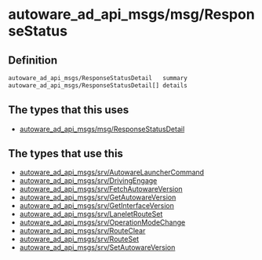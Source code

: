 # autoware_ad_api_msgs/msg/ResponseStatus

## Definition

```txt
autoware_ad_api_msgs/ResponseStatusDetail   summary
autoware_ad_api_msgs/ResponseStatusDetail[] details
```

## The types that this uses

- [autoware_ad_api_msgs/msg/ResponseStatusDetail](../../autoware_ad_api_msgs/msg/response_status_detail.md)

## The types that use this

- [autoware_ad_api_msgs/srv/AutowareLauncherCommand](../../autoware_ad_api_msgs/srv/autoware_launcher_command.md)
- [autoware_ad_api_msgs/srv/DrivingEngage](../../autoware_ad_api_msgs/srv/driving_engage.md)
- [autoware_ad_api_msgs/srv/FetchAutowareVersion](../../autoware_ad_api_msgs/srv/fetch_autoware_version.md)
- [autoware_ad_api_msgs/srv/GetAutowareVersion](../../autoware_ad_api_msgs/srv/get_autoware_version.md)
- [autoware_ad_api_msgs/srv/GetInterfaceVersion](../../autoware_ad_api_msgs/srv/get_interface_version.md)
- [autoware_ad_api_msgs/srv/LaneletRouteSet](../../autoware_ad_api_msgs/srv/lanelet_route_set.md)
- [autoware_ad_api_msgs/srv/OperationModeChange](../../autoware_ad_api_msgs/srv/operation_mode_change.md)
- [autoware_ad_api_msgs/srv/RouteClear](../../autoware_ad_api_msgs/srv/route_clear.md)
- [autoware_ad_api_msgs/srv/RouteSet](../../autoware_ad_api_msgs/srv/route_set.md)
- [autoware_ad_api_msgs/srv/SetAutowareVersion](../../autoware_ad_api_msgs/srv/set_autoware_version.md)
